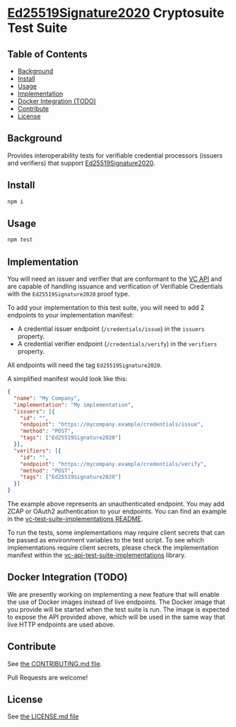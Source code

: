 # [Ed25519Signature2020](https://www.w3.org/TR/vc-di-eddsa/#the-ed25519signature2020-suite) Cryptosuite Test Suite

## Table of Contents

- [Background](#background)
- [Install](#install)
- [Usage](#usage)
- [Implementation](#implementation)
- [Docker Integration (TODO)](#docker-integration-todo)
- [Contribute](#contribute)
- [License](#license)

## Background
Provides interoperability tests for verifiable credential processors
(issuers and verifiers) that support [Ed25519Signature2020](https://www.w3.org/TR/vc-di-eddsa/#the-ed25519signature2020-suite).

## Install

```sh
npm i
```

## Usage

```sh
npm test
```

## Implementation

You will need an issuer and verifier that are conformant to the
[VC API](https://w3c-ccg.github.io/vc-api/)
and are capable of handling issuance and verification of Verifiable Credentials
with the `Ed25519Signature2020` proof type.

To add your implementation to this test suite, you will need to add 2 endpoints
to your implementation manifest:
- A credential issuer endpoint (`/credentials/issue`) in the `issuers`
  property.
- A credential verifier endpoint (`/credentials/verify`) in the `verifiers`
  property.

All endpoints will need the tag `Ed25519Signature2020`.

A simplified manifest would look like this:

```json
{
  "name": "My Company",
  "implementation": "My implementation",
  "issuers": [{
    "id": "",
    "endpoint": "https://mycompany.example/credentials/issue",
    "method": "POST",
    "tags": ["Ed25519Signature2020"]
  }],
  "verifiers": [{
    "id": "",
    "endpoint": "https://mycompany.example/credentials/verify",
    "method": "POST",
    "tags": ["Ed25519Signature2020"]
  }]
}
```

The example above represents an unauthenticated endpoint. You may add ZCAP or
OAuth2 authentication to your endpoints. You can find an example in the
[vc-test-suite-implementations README](https://github.com/w3c/vc-test-suite-implementations#adding-a-new-implementation).

To run the tests, some implementations may require client secrets that can be
passed as environment variables to the test script. To see which implementations
require client secrets, please check the implementation manifest within the
[vc-api-test-suite-implementations](https://github.com/w3c/vc-test-suite-implementations/tree/main/implementations) library.

## Docker Integration (TODO)

We are presently working on implementing a new feature that will enable the
use of Docker images instead of live endpoints. The Docker image that you
provide will be started when the test suite is run. The image is expected to
expose the API provided above, which will be used in the same way that live
HTTP endpoints are used above.

## Contribute

See [the CONTRIBUTING.md file](CONTRIBUTING.md).

Pull Requests are welcome!

## License

See [the LICENSE.md file](LICENSE.md)
